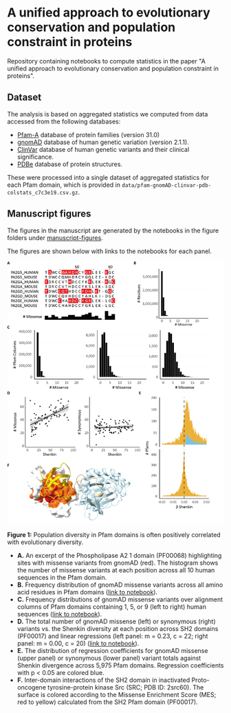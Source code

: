 # A unified approach to evolutionary conservation and population constraint in proteins
Repository containing notebooks to compute statistics in the paper "A unified approach to evolutionary conservation and population constraint in proteins".

## Dataset
The analysis is based on aggregated statistics we computed from data accessed from the following databases:
- [Pfam-A](https://pfam.xfam.org/) database of protein families (version 31.0)
- [gnomAD](https://gnomad.broadinstitute.org/) database of human genetic variation (version 2.1.1).
- [ClinVar](https://www.ncbi.nlm.nih.gov/clinvar/) database of human genetic variants and their clinical significance.
- [PDBe](https://www.ebi.ac.uk/pdbe/) database of protein structures.

These were processed into a single dataset of aggregated statistics for each Pfam domain, which is provided in `data/pfam-gnomAD-clinvar-pdb-colstats_c7c3e19.csv.gz`.

## Manuscript figures

The figures in the manuscript are generated by the notebooks in the figure folders under [manuscript-figures](manuscript-figures/).

The figures are shown below with links to the notebooks for each panel.

![Figure 1](manuscript-figures/published/fig1.png)

**Figure 1:** Population diversity in Pfam domains is often positively correlated with evolutionary diversity.

- **A.** An excerpt of the Phospholipase A2 1 domain (PF00068) highlighting sites with missense variants from gnomAD (red). The histogram shows the number of missense variants at each position across all 10 human sequences in the Pfam domain.
- **B.** Frequency distribution of gnomAD missense variants across all amino acid residues in Pfam domains ([link to notebook](manuscript-figures/fig1/Fig1B_pfam-residue-missense-hist.md)).
- **C.** Frequency distributions of gnomAD missense variants over alignment columns of Pfam domains containing 1, 5, or 9 (left to right) human sequences ([link to notebook](manuscript-figures/fig1/Figs1C-D_variant-totals-in-MSA-columns.md)).
- **D.** The total number of gnomAD missense (left) or synonymous (right) variants vs. the Shenkin diversity at each position across SH2 domains (PF00017) and linear regressions (left panel: m = 0.23, c = 22; right panel: m = 0.00, c = 20) ([link to notebook](manuscript-figures/fig1/Figs1C-D_variant-totals-in-MSA-columns.md)).
- **E.** The distribution of regression coefficients for gnomAD missense (upper panel) or synonymous (lower panel) variant totals against Shenkin divergence across 5,975 Pfam domains. Regression coefficients with p < 0.05 are colored blue.
- **F.** Inter-domain interactions of the SH2 domain in inactivated Proto-oncogene tyrosine-protein kinase Src (SRC; PDB ID: 2src60). The surface is colored according to the Missense Enrichment Score (MES; red to yellow) calculated from the SH2 Pfam domain (PF00017).
